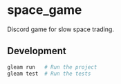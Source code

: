 # space_game

Discord game for slow space trading.

## Development

```sh
gleam run   # Run the project
gleam test  # Run the tests
```

